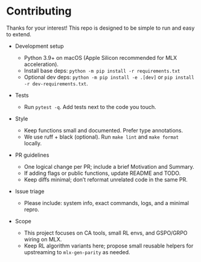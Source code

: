 # Contributing

Thanks for your interest! This repo is designed to be simple to run and easy to extend.

- Development setup
  - Python 3.9+ on macOS (Apple Silicon recommended for MLX acceleration).
  - Install base deps: `python -m pip install -r requirements.txt`
  - Optional dev deps: `python -m pip install -e .[dev]` or `pip install -r dev-requirements.txt`.

- Tests
  - Run `pytest -q`. Add tests next to the code you touch.

- Style
  - Keep functions small and documented. Prefer type annotations.
  - We use ruff + black (optional). Run `make lint` and `make format` locally.

- PR guidelines
  - One logical change per PR; include a brief Motivation and Summary.
  - If adding flags or public functions, update README and TODO.
  - Keep diffs minimal; don’t reformat unrelated code in the same PR.

- Issue triage
  - Please include: system info, exact commands, logs, and a minimal repro.

- Scope
  - This project focuses on CA tools, small RL envs, and GSPO/GRPO wiring on MLX.
  - Keep RL algorithm variants here; propose small reusable helpers for upstreaming to `mlx-gen-parity` as needed.

